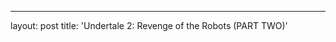 ---
layout: post
title: 'Undertale 2: Revenge of the Robots (PART TWO)'
<!--stackedit_data:
eyJoaXN0b3J5IjpbMTQyNDk5MzQ0NF19
-->